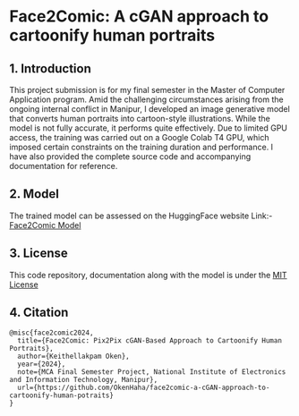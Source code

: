 # Face2Comic: A cGAN approach to cartoonify human portraits

## 1. Introduction
This project submission is for my final semester in the Master of Computer Application program. Amid the challenging circumstances arising from the ongoing internal conflict in Manipur, I developed an image generative model that converts human portraits into cartoon-style illustrations. While the model is not fully accurate, it performs quite effectively. Due to limited GPU access, the training was carried out on a Google Colab T4 GPU, which imposed certain constraints on the training duration and performance. I have also provided the complete source code and accompanying documentation for reference.

## 2. Model
The trained model can be assessed on the HuggingFace website
Link:- [Face2Comic Model](https://huggingface.co/okenk/face2comic)

## 3. License
This code repository, documentation along with the model is under the [MIT License](https://github.com/OkenHaha/face2comic-a-cGAN-approach-to-cartoonify-human-potraits/blob/main/LICENSE) 

## 4. Citation
```
@misc{face2comic2024,
  title={Face2Comic: Pix2Pix cGAN-Based Approach to Cartoonify Human Portraits},
  author={Keithellakpam Oken},
  year={2024},
  note={MCA Final Semester Project, National Institute of Electronics and Information Technology, Manipur},
  url={https://github.com/OkenHaha/face2comic-a-cGAN-approach-to-cartoonify-human-potraits}
}
```
